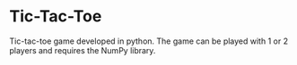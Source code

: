 # Tic-Tac-Toe
Tic-tac-toe game developed in python. The game can be played with 1 or 2 players and requires the NumPy library.
